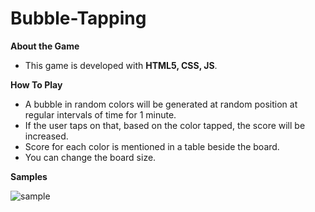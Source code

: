 # Bubble-Tapping

**About the Game**
- This game is developed with **HTML5, CSS, JS**.

**How To Play**

- A bubble in random colors will be generated at random position at regular intervals of time for 1 minute. 
- If the user taps on that, based on the color tapped, the score will be increased. 
- Score for each color is mentioned in a table beside the board. 
- You can change the board size.

**Samples**

![sample](https://user-images.githubusercontent.com/38306134/62233542-6a5f6f00-b3e6-11e9-9b4e-672660267367.png)
